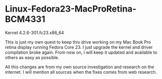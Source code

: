 # Linux-Fedora23-MacProRetina-BCM4331
Kernel 4.2.6-301.fc23.x86_64

This is just my own quest to keep this drive working on my Mac Book Pro retina display running Fedora Core 23.
I just upgrade the kernel and driver compilation broke again.
From now on, I will keep it updated and available to others as easy as possible.

All this changes are from my own source investigation and research on the internet. I will mention all sources when the fixes comes from web research.

